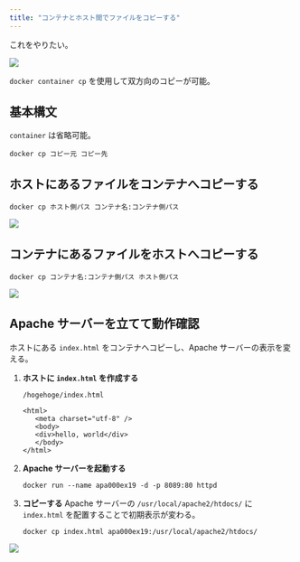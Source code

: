 ```yaml
---
title: "コンテナとホスト間でファイルをコピーする"
---
```


これをやりたい。

![](https://storage.googleapis.com/zenn-user-upload/d8456d8489c6-20240609.png)

`docker container cp` を使用して双方向のコピーが可能。

## 基本構文

`container` は省略可能。

```shell
docker cp コピー元 コピー先
```

## ホストにあるファイルをコンテナへコピーする

```shell
docker cp ホスト側パス コンテナ名:コンテナ側パス
```

![](https://storage.googleapis.com/zenn-user-upload/b418ff430c41-20240609.png)

## コンテナにあるファイルをホストへコピーする

```shell
docker cp コンテナ名:コンテナ側パス ホスト側パス
```

![](https://storage.googleapis.com/zenn-user-upload/1ac93b863114-20240609.png)

## Apache サーバーを立てて動作確認

ホストにある `index.html` をコンテナへコピーし、Apache サーバーの表示を変える。

1. **ホストに `index.html` を作成する**
   ```shell
   /hogehoge/index.html
   ```
   ```html: index.html
   <html>
      <meta charset="utf-8" />
      <body>
      <div>hello, world</div>
      </body>
   </html>
   ```
2. **Apache サーバーを起動する**
   ```shell
   docker run --name apa000ex19 -d -p 8089:80 httpd
   ```
3. **コピーする**
   Apache サーバーの `/usr/local/apache2/htdocs/` に `index.html` を配置することで初期表示が変わる。

   ```shell
   docker cp index.html apa000ex19:/usr/local/apache2/htdocs/
   ```

![](https://storage.googleapis.com/zenn-user-upload/1f6f430fbcf4-20240609.png)
